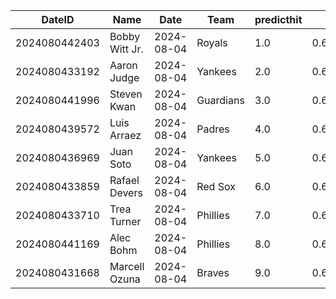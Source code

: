 DateID         |  Name            |  Date        |  Team       |  predicthit  |  predicthitproba     |  hitbool  |  Last7DaysAVG  |  Last15DaysAVG  |  Last30DaysAVG
---------------|------------------|--------------|-------------|--------------|----------------------|-----------|----------------|-----------------|---------------
2024080442403  |  Bobby Witt Jr.  |  2024-08-04  |  Royals     |  1.0         |  0.6488622956439813  |  False    |  0.393         |  0.464          |  0.446
2024080433192  |  Aaron Judge     |  2024-08-04  |  Yankees    |  2.0         |  0.6241455030486724  |  False    |  0.435         |  0.413          |  0.346
2024080441996  |  Steven Kwan     |  2024-08-04  |  Guardians  |  3.0         |  0.6206021397836453  |  False    |  0.208         |  0.204          |  0.242
2024080439572  |  Luis Arraez     |  2024-08-04  |  Padres     |  4.0         |  0.6186911094736851  |  False    |  0.263         |  0.261          |  0.278
2024080436969  |  Juan Soto       |  2024-08-04  |  Yankees    |  5.0         |  0.6151014553099466  |  False    |  0.292         |  0.333          |  0.33
2024080433859  |  Rafael Devers   |  2024-08-04  |  Red Sox    |  6.0         |  0.6148311585012207  |  False    |  0.462         |  0.377          |  0.363
2024080433710  |  Trea Turner     |  2024-08-04  |  Phillies   |  7.0         |  0.6146682447806908  |  False    |  0.13          |  0.173          |  0.264
2024080441169  |  Alec Bohm       |  2024-08-04  |  Phillies   |  8.0         |  0.6096129990731118  |  False    |  0.28          |  0.286          |  0.295
2024080431668  |  Marcell Ozuna   |  2024-08-04  |  Braves     |  9.0         |  0.6081381137208418  |  False    |  0.207         |  0.281          |  0.313

